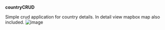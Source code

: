 **countryCRUD**

Simple crud application for country details. In detail view mapbox map also included.
![image](https://user-images.githubusercontent.com/58530170/102725535-6581bf00-433d-11eb-820a-5f130a831799.png)
